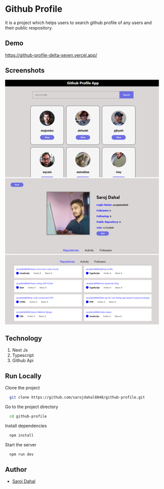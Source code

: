 # Github Profile

It is a project which helps users to search github profile of any users
and their public respository.

## Demo

https://github-profile-delta-seven.vercel.app/

## Screenshots

![App Screenshot](public/screenshot-1.png)
![App Screenshot](public/screenshot-3.png)
![App Screenshot](public/screenshot-4.png)

## Technology

1. Next Js
2. Typescript
3. Github Api


## Run Locally

Clone the project

```bash
  git clone https://github.com/sarojdahal8848/github-profile.git
```

Go to the project directory

```bash
  cd github-profile
```

Install dependencies

```bash
  npm install
```

Start the server

```bash
  npm run dev
```

## Author

- [Saroj Dahal](https://github.com/sarojdahal8848)
